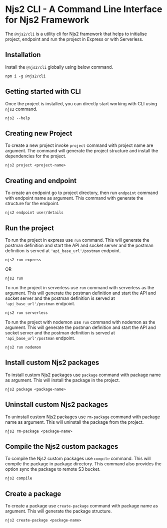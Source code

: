 Njs2 CLI - A Command Line Interface for Njs2 Framework
================================================

The `@njs2/cli` is a utility cli for Njs2 framework that helps to initialise project, endpoint and run the project in Express or with Serverless.

## Installation
Install the `@njs2/cli` globally using below command. 
```
npm i -g @njs2/cli
```

## Getting started with CLI
Once the project is installed, you can directly start working with CLI using `njs2` command.
```
njs2 --help
```

## Creating new Project
To create a new project invoke `project` command with project name are argument. The command will generate the project structure and install the dependencies for the project.
```
njs2 project <project-name>
```

## Creating and endpoint
To create an endpoint go to project directory, then run `endpoint` command with endpoint name as argument. This command with generate the structure for the endpoint.
```
njs2 endpoint user/details
```

## Run the project
To run the project in express use `run` command. This will generate the postman definition and start the API and socket server and the postman definition is served at `'api_base_url'/postman` endpoint.
```
njs2 run express
```

OR

```
njs2 run
```

To run the project in serverless use `run` command with serverless as the argument. This will generate the postman definition and start the API and socket server and the postman definition is served at `'api_base_url'/postman` endpoint.
```
njs2 run serverless
```

To run the project with nodemon use `run` command with nodemon as the argument. This will generate the postman definition and start the API and socket server and the postman definition is served at `'api_base_url'/postman` endpoint.
```
njs2 run nodemon
```

## Install custom Njs2 packages
To install custom Njs2 packages use `package` command with package name as argument. This will install the package in the project.
```
njs2 package <package-name>
```

## Uninstall custom Njs2 packages
To uninstall custom Njs2 packages use `rm-package` command with package name as argument. This will uninstall the package from the project.
```
njs2 rm-package <package-name>
```

## Compile the Njs2 custom packages
To compile the Njs2 custom packages use `compile` command. This will compile the package in package directory. This command also provides the option sync the package to remote S3 bucket.
```
njs2 compile
```

## Create a package
To create a package use `create-package` command with package name as argument. This will generate the package structure.
```
njs2 create-package <package-name>
```
